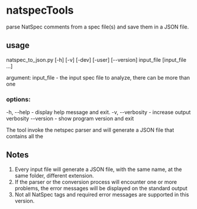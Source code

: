 # natspecTools
parse NatSpec comments from a spec file(s) and save them in a JSON file.

## usage

natspec_to_json.py [-h] [-v] [-dev] [-user] [--version]
                          input_file [input_file ...]

argument:
input_file      - the input spec file to analyze, there can be more than one
### options:
-h, --help      - display help message and exit.
-v, --verbosity - increase output verbosity
--version       - show program version and exit

The tool invoke the netspec parser and will generate a JSON file that contains all the 
## Notes

1. Every input file will generate a JSON file, with the same name, at the same folder, different extension.
2. If the parser or the conversion process will encounter one or more problems, the error messages will be displayed on the standard output
3. Not all NatSpec tags and required error messages are supported in this version.





